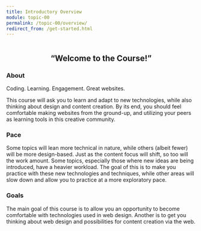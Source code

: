 ```yaml
---
title: Introductory Overview
module: topic-00
permalink: /topic-00/overview/
redirect_from: /get-started.html
---
```


<img src="./../../docs/{{page.module}}/img/assignment-00.svg" alt="" title="Asignment 0: Course Contract" class="overview-img" />

<h2 style="text-align: center;">“Welcome to the Course!”</h2>

### About
Coding. Learning. Engagement. Great websites.

This course will ask you to learn and adapt to new technologies, while also thinking about design and content creation. By its end, you should feel comfortable making websites from the ground-up, and utilizing your peers as learning tools in this creative community.


### Pace
Some topics will lean more technical in nature, while others (albeit fewer) will be more design-based. Just as the content focus will shift, so too will the work amount. Some topics, especially those where new ideas are being introduced, have a heavier workload. The goal of this is to make you practice with these new technologies and techniques, while other areas will slow down and allow you to practice at a more exploratory pace.


### Goals
The main goal of this course is to allow you an opportunity to become comfortable with technologies used in web design. Another is to get you thinking about web design and possibilities for content creation via the web.
